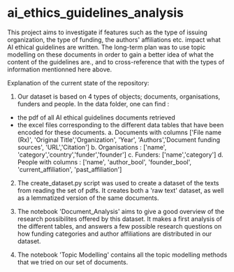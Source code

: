 # ai_ethics_guidelines_analysis
This project aims to investigate if features such as the type of issuing organization, the type of funding, the authors' affiliations etc. impact what AI ethical guidelines are written. The long-term plan was to use topic modelling on these documents in order to gain a better idea of what the content of the guidelines are., and to cross-reference that with the types of information mentionned here above. 

Explanation of the current state of the repository: 
1. Our dataset is based on 4 types of objects; documents, organisations, funders and people. In the data folder, one can find :
- the pdf of all AI ethical guidelines documents retrieved 
- the excel files corresponding to the different data tables that have been encoded for these documents. 
    a. Documents with columns ['File name (Rx)', 'Original Title','Organization', 'Year', 'Authors','Document funding sources', 'URL','Citation']
    b. Organisations : ['name', 'category','country','funder','founder']
    c. Funders: ['name','category']
    d. People with columns : ['name', 'author_bool', 'founder_bool', 'current_affiliation', 'past_affiliation']
    
 2. The create_dataset.py script was used to create a dataset of the texts from reading the set of pdfs. It creates both a 'raw text' dataset, as well as a lemmatized version of the same documents. 
 
 3. The notebook 'Document_Analysis' aims to give a good overview of the research possibilites offered by this dataset. It makes a first analysis of the different tables, and answers a few possible research questions on how funding categories and author affiliations are distributed in our dataset. 
 
 4. The notebook 'Topic Modelling' contains all the topic modelling methods that we tried on our set of documents. 
